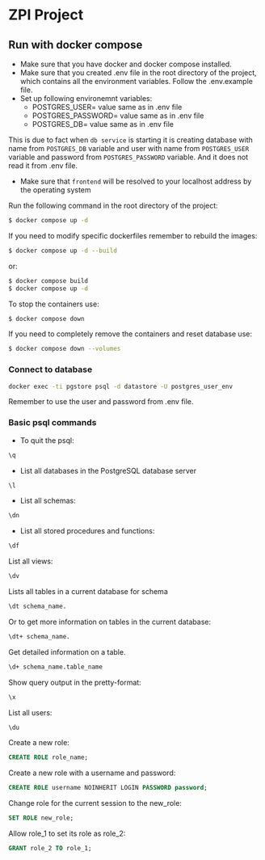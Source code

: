 # ZPI Project

## Run with docker compose
* Make sure that you have docker and docker compose installed.
* Make sure that you created .env file in the root directory of the project, which contains all the environment variables. Follow the .env.example file.
* Set up following environemnt variables:
     * POSTGRES_USER= value same as in .env file
     * POSTGRES_PASSWORD= value same as in .env file
     * POSTGRES_DB= value same as in .env file

This is due to fact when `db service` is starting it is creating database with name from `POSTGRES_DB` variable and user with name from `POSTGRES_USER` variable and password from `POSTGRES_PASSWORD` variable. And it does not read it from .env file.

* Make sure that `frontend` will be resolved to your localhost address by the operating system

Run the following command in the root directory of the project:
```bash
$ docker compose up -d
```

If you need to modify specific dockerfiles remember to rebuild the images:
```bash
$ docker compose up -d --build
```
or:
```bash
$ docker compose build
$ docker compose up -d
```

To stop the containers use:
```bash
$ docker compose down
```

If you need to completely remove the containers and reset database use:
```bash
$ docker compose down --volumes
```

### Connect to database
```bash
docker exec -ti pgstore psql -d datastore -U postgres_user_env
```
Remember to use the user and password from .env file.

### Basic psql commands
* To quit the psql:
```bash
\q
```

* List all databases in the PostgreSQL database server

```bash
\l
```

* List all schemas:

```bash
\dn
```

* List all stored procedures and functions:

```bash
\df
```

List all views:

```bash
\dv
```

Lists all tables in a current database for schema
```bash
\dt schema_name.
```

Or to get more information on tables in the current database:

```bash
\dt+ schema_name.
```

Get detailed information on a table.

```bash
\d+ schema_name.table_name
```

Show query output in the pretty-format:

```bash
\x
```

List all users:

```bash
\du
```

Create a new role:
```sql
CREATE ROLE role_name;
```

Create a new role with a username and password:
```sql
CREATE ROLE username NOINHERIT LOGIN PASSWORD password;
```

Change role for the current session to the new_role:
```sql
SET ROLE new_role;
```

Allow role_1 to set its role as role_2:
```sql
GRANT role_2 TO role_1;
```
